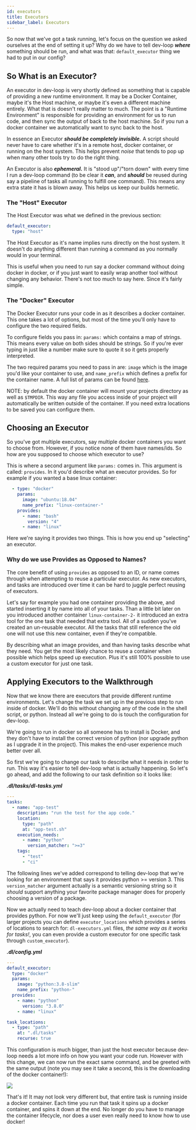 ```yaml
---
id: executors
title: Executors
sidebar_label: Executors
---
```


So now that we've got a task running, let's focus on the question we asked ourselves at the
end of setting it up? Why do we have to tell dev-loop ***where*** something should be run,
and what was that: `default_executor` thing we had to put in our config?

## So What is an Executor? ##

An executor in dev-loop is very shortly defined as something that is capable of providing
a new runtime environment. It may be a Docker Container, maybe it's the Host machine, or
maybe it's even a different machine entirely. What that is doesn't really matter to much.
The point is a "Runtime Environment" is responsible for providing an environment for us
to run code, and then sync the output of back to the host machine. So if you run a docker
container we automatically want to sync back to the host.

In essence an Executor ***should be completely invisible.*** A script should never have to
care whether it's in a remote host, docker container, or running on the host system. This
helps prevent *noise* that tends to pop up when many other tools try to do the right thing.

An Executor is also ***ephemeral.*** It is "stood up"/"torn down" with every time I run
a dev-loop command (to be clear it ***can***, and ***should*** be reused during say a pipeline
of tasks all running to fulfill one command). This means any extra state it has is blown away.
This helps us keep our builds hermetic.

### The "Host" Executor ###

The Host Executor was what we defined in the previous section:

```yaml
default_executor:
  type: "host"
```

The Host Executor as it's name implies runs directly on the host system. It doesn't
do anything different than running a command as you normally would in your terminal.

This is useful when you need to run say a docker command without doing docker in docker,
or if you just want to easily wrap another tool without changing any behavior. There's not
too much to say here. Since it's fairly simple.

### The "Docker" Executor ###

The Docker Executor runs your code in as it describes a docker container. This one
takes a lot of options, but most of the time you'll only have to configure the two
required fields.

To configure fields you pass in: `params:` which contains a map of strings. This means
every value on both sides should be strings. So if you're ever typing in just like a number
make sure to quote it so it gets properly interpreted.

The two required params you need to pass in are: `image` which is the image you'd like your
container to use, and `name_prefix` which defines a prefix for the container name. A full list
of params can be found <a href="/docs/schemas/executor-conf" class="internal-link">here</a>.

NOTE: by default the docker container will mount your projects directory as well as `$TMPDIR`.
This way any file you access inside of your project will automatically be written outside
of the container. If you need extra locations to be saved you can configure them.

## Choosing an Executor ##

So you've got multiple executors, say multiple docker containers you want to choose from. However,
if you notice none of them have names/ids. So how are you supposed to choose which executor to use?

This is where a second argument like `params:` comes in. This argument is called: `provides`. In it
you'd describe what an executor provides. So for example if you wanted a base linux container:

```yaml {5-8}
  - type: "docker"
    params:
      image: "ubuntu:18.04"
      name_prefix: "linux-container-"
    provides:
      - name: "bash"
        version: "4"
      - name: "linux"
```

Here we're saying it provides two things. This is how you end up "selecting" an executor.

### Why do we use Provides as Opposed to Names? ###

The core benefit of using `provides` as opposed to an ID, or name comes through when attempting
to reuse a particular executor. As new executors, and tasks are introduced over time it can be hard to juggle
perfect reusing of executors.

Let's say for example you had one container providing the above, and started inserting it by name into
all of your tasks. Than a little bit later on you introduced another container `linux-container-2-` it introduced
an extra tool for the one task that needed that extra tool. All of a sudden you've created an un-reusable executor.
All the tasks that still reference the old one will not use this new container, even if they're compatible.

By describing what an image provides, and than having tasks describe what they need. You get the most
likely chance to reuse a container when possible which helps speed up execution. Plus it's still
100% possible to use a custom executor for just one task.

## Applying Executors to the Walkthrough ##

Now that we know there are executors that provide different runtime environments. Let's change
the task we set up in the previous step to run inside of docker. We'll do this without changing
any of the code in the shell script, or python. Instead all we're going to do is touch the configuration for dev-loop.

We're going to run in docker so all someone has to install is Docker, and they don't have to install
the correct version of python (nor upgrade python as I upgrade it in the project). This makes the end-user
experience much better over all.

So first we're going to change our task to describe what it needs in order to run. This way it's easier
to tell dev-loop what is actually happening. So let's go ahead, and add the following to our task definition so it looks like:

***.dl/tasks/dl-tasks.yml***

```yaml {8-10}
---
tasks:
  - name: "app-test"
    description: "run the test for the app code."
    location:
      type: "path"
      at: "app-test.sh"
    execution_needs:
      - name: "python"
        version_matcher: ">=3"
    tags:
      - "test"
      - "ci"
```

The following lines we've added correspond to telling dev-loop that we're looking for an environment
that says it provides python >= version 3. This `version_matcher` argument actually is a semantic
versioning string so it *should* support anything your favorite package manager does for properly
choosing a version of a package.

Now we actually need to teach dev-loop about a docker container that provides python. For now
we'll just keep using the `default_executor` (for larger projects you can define `executor_locations`
which provides a series of locations to search for: `dl-executors.yml` files, *the same way as it works for tasks!*,
you can even provide a custom executor for one specific task through `custom_executor`).

***.dl/config.yml***

```yaml {2-10}
---
default_executor:
  type: "docker"
  params:
    image: "python:3.8-slim"
    name_prefix: "python-"
  provides:
    - name: "python"
      version: "3.8.0"
    - name: "linux"

task_locations:
  - type: "path"
    at: ".dl/tasks"
    recurse: true
```

This configuration is much bigger, than just the host executor because dev-loop needs a lot
more info on how you want your code run. However with this change, we can now run the exact
same command, and be greeted with the same output (note you may see it take a second, this
is the downloading of the docker container!):

<img src="/img/dl-base-docker-test.png" />

That's it! It may not look very different but, that entire task is running inside a docker
container. Each time you run that task it spins up a docker container,
and spins it down at the end. No longer do you have to manage the container lifecycle, nor
does a user even really need to know how to use docker!
